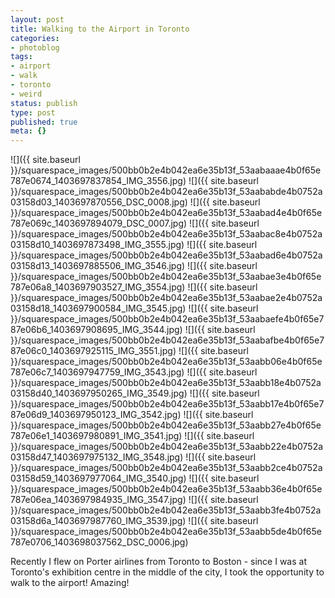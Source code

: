 ```yaml
---
layout: post
title: Walking to the Airport in Toronto
categories:
- photoblog
tags:
- airport
- walk
- toronto
- weird
status: publish
type: post
published: true
meta: {}
---
```


![]({{ site.baseurl }}/squarespace_images/500bb0b2e4b042ea6e35b13f_53aabaaae4b0f65e787e0674_1403697837854_IMG_3556.jpg)
![]({{ site.baseurl }}/squarespace_images/500bb0b2e4b042ea6e35b13f_53aababde4b0752a03158d03_1403697870556_DSC_0008.jpg)
![]({{ site.baseurl }}/squarespace_images/500bb0b2e4b042ea6e35b13f_53aabad4e4b0f65e787e069c_1403697894079_DSC_0007.jpg)
![]({{ site.baseurl }}/squarespace_images/500bb0b2e4b042ea6e35b13f_53aabac8e4b0752a03158d10_1403697873498_IMG_3555.jpg)
![]({{ site.baseurl }}/squarespace_images/500bb0b2e4b042ea6e35b13f_53aabad6e4b0752a03158d13_1403697885506_IMG_3546.jpg)
![]({{ site.baseurl }}/squarespace_images/500bb0b2e4b042ea6e35b13f_53aabae3e4b0f65e787e06a8_1403697903527_IMG_3554.jpg)
![]({{ site.baseurl }}/squarespace_images/500bb0b2e4b042ea6e35b13f_53aabae2e4b0752a03158d18_1403697900584_IMG_3545.jpg)
![]({{ site.baseurl }}/squarespace_images/500bb0b2e4b042ea6e35b13f_53aabaefe4b0f65e787e06b6_1403697908695_IMG_3544.jpg)
![]({{ site.baseurl }}/squarespace_images/500bb0b2e4b042ea6e35b13f_53aabafbe4b0f65e787e06c0_1403697925115_IMG_3551.jpg)
![]({{ site.baseurl }}/squarespace_images/500bb0b2e4b042ea6e35b13f_53aabb06e4b0f65e787e06c7_1403697947759_IMG_3543.jpg)
![]({{ site.baseurl }}/squarespace_images/500bb0b2e4b042ea6e35b13f_53aabb18e4b0752a03158d40_1403697950265_IMG_3549.jpg)
![]({{ site.baseurl }}/squarespace_images/500bb0b2e4b042ea6e35b13f_53aabb17e4b0f65e787e06d9_1403697950123_IMG_3542.jpg)
![]({{ site.baseurl }}/squarespace_images/500bb0b2e4b042ea6e35b13f_53aabb27e4b0f65e787e06e1_1403697980891_IMG_3541.jpg)
![]({{ site.baseurl }}/squarespace_images/500bb0b2e4b042ea6e35b13f_53aabb22e4b0752a03158d47_1403697975132_IMG_3548.jpg)
![]({{ site.baseurl }}/squarespace_images/500bb0b2e4b042ea6e35b13f_53aabb2ce4b0752a03158d59_1403697977064_IMG_3540.jpg)
![]({{ site.baseurl }}/squarespace_images/500bb0b2e4b042ea6e35b13f_53aabb36e4b0f65e787e06ea_1403697984935_IMG_3547.jpg)
![]({{ site.baseurl }}/squarespace_images/500bb0b2e4b042ea6e35b13f_53aabb3fe4b0752a03158d6a_1403697987760_IMG_3539.jpg)
![]({{ site.baseurl }}/squarespace_images/500bb0b2e4b042ea6e35b13f_53aabb5de4b0f65e787e0706_1403698037562_DSC_0006.jpg)

Recently I flew on Porter airlines from Toronto to Boston - since I was at Toronto's exhibition centre in the middle of the city, I took the opportunity to walk to the airport! Amazing!
